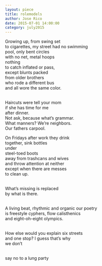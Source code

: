 ```yaml
---
layout: piece
title: rolemodels
author: Jose Rico
date: 2015-07-01 14:00:00
category: july2015
---
```

<p>Growing up, from swing set</br>
to cigarettes, my street had no swimming</br>
pool, only bent circles</br>
with no net, metal hoops</br>
nothing</br>
to catch inflated or pass,</br>
except blunts packed</br>
from older brothers</br>
who rode a different bus</br>
and all wore the same color.</br></br>

Haircuts were tell your mom</br>
if she has time for me</br>
after dinner.</br>
Not ask, because what’s grammar.</br>
What manners? We’re neighbors.</br>
Our fathers carpool.</br>

On Fridays after work they drink</br>
together, sink bottles </br>
under</br>
steel-toed boots</br>
away from trashcans and wives</br>
and throw attention at neither</br>
except when there are messes</br>
to clean up.</br></br>

What’s missing is replaced</br>
by what is there. </br></br>

A living beat, rhythmic and organic our poetry</br>
is freestyle cyphers, flow calisthenics</br>
and eight-oh-eight olympics.</br></br>

How else would you explain six streets</br>
and one stop? I guess that’s why</br>
we don’t</br></br>

say no to a lung party</p></br>